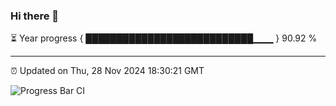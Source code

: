 ### Hi there 👋

⏳ Year progress { ███████████████████████████▁▁▁ } 90.92 %

---

⏰ Updated on Thu, 28 Nov 2024 18:30:21 GMT

![Progress Bar CI](https://github.com/ZhaoGui/ZhaoGui/workflows/Progress%20Bar%20CI/badge.svg)
